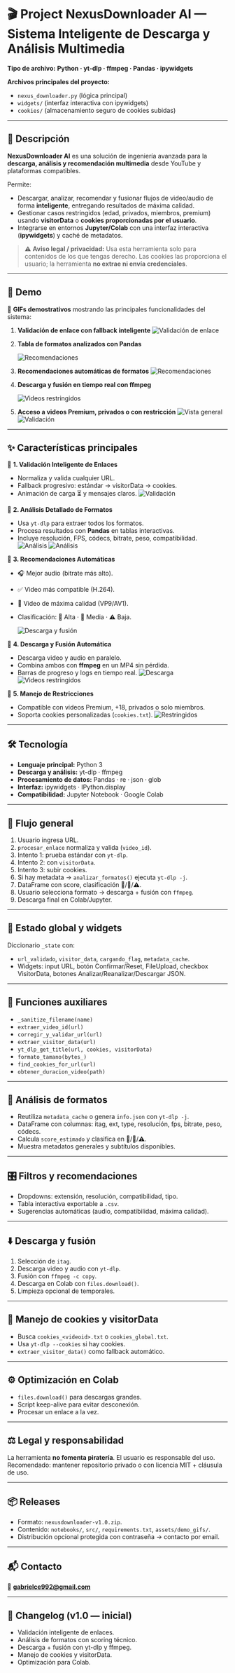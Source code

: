 
# 🎬 Project NexusDownloader AI — Sistema Inteligente de Descarga y Análisis Multimedia

**Tipo de archivo:** **Python · yt-dlp · ffmpeg · Pandas · ipywidgets**

**Archivos principales del proyecto:**

* `nexus_downloader.py` (lógica principal)
* `widgets/` (interfaz interactiva con ipywidgets)
* `cookies/` (almacenamiento seguro de cookies subidas)

---

## 📑 Descripción

**NexusDownloader AI** es una solución de ingeniería avanzada para la **descarga, análisis y recomendación multimedia** desde YouTube y plataformas compatibles.

Permite:

* Descargar, analizar, recomendar y fusionar flujos de video/audio de forma **inteligente**, entregando resultados de máxima calidad.
* Gestionar casos restringidos (edad, privados, miembros, premium) usando **visitorData** o **cookies proporcionadas por el usuario**.
* Integrarse en entornos **Jupyter/Colab** con una interfaz interactiva (**ipywidgets**) y caché de metadatos.

> ⚠️ **Aviso legal / privacidad:** Usa esta herramienta solo para contenidos de los que tengas derecho. Las cookies las proporciona el usuario; la herramienta **no extrae ni envía credenciales**.

---

## 🎥 Demo

🔗 **GIFs demostrativos** mostrando las principales funcionalidades del sistema:

1. **Validación de enlace con fallback inteligente**
   ![Validación de enlace](assets/nexus(4).gif)






2. **Tabla de formatos analizados con Pandas**
  
   ![Recomendaciones](assets/nexus3.gif)





3. **Recomendaciones automáticas de formatos**
  ![Recomendaciones](assets/nexus.gif)
  




4. **Descarga y fusión en tiempo real con ffmpeg**
   
   ![Videos restringidos](assets/nexus(5).gif)



5. **Acceso a videos Premium, privados o con restricción**
    ![Vista general](assets/nexus(3).JPG)
    ![Validación](assets/nexus(1).JPG)


  
---
## ✨ Características principales

🔹 **1. Validación Inteligente de Enlaces**

* Normaliza y valida cualquier URL.
* Fallback progresivo: estándar → visitorData → cookies.
* Animación de carga ⏳ y mensajes claros.
  ![Validación](assets/nexus(5).JPG)
  
🔹 **2. Análisis Detallado de Formatos**

* Usa `yt-dlp` para extraer todos los formatos.
* Procesa resultados con **Pandas** en tablas interactivas.
* Incluye resolución, FPS, códecs, bitrate, peso, compatibilidad.
  ![Análisis](assets/nexus(7).JPG)
  ![Análisis](assets/nexus(8).JPG)





🔹 **3. Recomendaciones Automáticas**

* 🎧 Mejor audio (bitrate más alto).
* ✅ Video más compatible (H.264).
* 🚀 Video de máxima calidad (VP9/AV1).
* Clasificación: 🥇 Alta · 🥈 Media · ⚠️ Baja.
  
  ![Descarga y fusión](assets/nexus(1).gif)


  
🔹 **4. Descarga y Fusión Automática**

* Descarga video y audio en paralelo.
* Combina ambos con **ffmpeg** en un MP4 sin pérdida.
* Barras de progreso y logs en tiempo real.
  ![Descarga](assets/nexus(6).JPG)
  ![Videos restringidos](assets/nexus(5).gif)



🔹 **5. Manejo de Restricciones**

* Compatible con videos Premium, +18, privados o solo miembros.
* Soporta cookies personalizadas (`cookies.txt`).
  ![Restringidos](assets/c_restringidos.gif)

---

## 🛠️ Tecnología

* **Lenguaje principal:** Python 3
* **Descarga y análisis:** yt-dlp · ffmpeg
* **Procesamiento de datos:** Pandas · re · json · glob
* **Interfaz:** ipywidgets · IPython.display
* **Compatibilidad:** Jupyter Notebook · Google Colab

---

## 🧭 Flujo general

1. Usuario ingresa URL.
2. `procesar_enlace` normaliza y valida (`video_id`).
3. Intento 1: prueba estándar con `yt-dlp`.
4. Intento 2: con `visitorData`.
5. Intento 3: subir cookies.
6. Si hay metadata → `analizar_formatos()` ejecuta `yt-dlp -j`.
7. DataFrame con score, clasificación 🥇/🥈/⚠️.
8. Usuario selecciona formato → descarga + fusión con `ffmpeg`.
9. Descarga final en Colab/Jupyter.

---

## 🧠 Estado global y widgets

Diccionario `_state` con:

* `url_validado`, `visitor_data`, `cargando_flag`, `metadata_cache`.
* Widgets: input URL, botón Confirmar/Reset, FileUpload, checkbox VisitorData, botones Analizar/Reanalizar/Descargar JSON.

---

## 🔧 Funciones auxiliares

* `_sanitize_filename(name)`
* `extraer_video_id(url)`
* `corregir_y_validar_url(url)`
* `extraer_visitor_data(url)`
* `yt_dlp_get_title(url, cookies, visitorData)`
* `formato_tamano(bytes_)`
* `find_cookies_for_url(url)`
* `obtener_duracion_video(path)`

---

## 🧾 Análisis de formatos

* Reutiliza `metadata_cache` o genera `info.json` con `yt-dlp -j`.
* DataFrame con columnas: itag, ext, type, resolución, fps, bitrate, peso, códecs.
* Calcula `score_estimado` y clasifica en 🥇/🥈/⚠️.
* Muestra metadatos generales y subtítulos disponibles.

---

## 🎛️ Filtros y recomendaciones

* Dropdowns: extensión, resolución, compatibilidad, tipo.
* Tabla interactiva exportable a `.csv`.
* Sugerencias automáticas (audio, compatibilidad, máxima calidad).

---

## ⬇️ Descarga y fusión

1. Selección de `itag`.
2. Descarga video y audio con `yt-dlp`.
3. Fusión con `ffmpeg -c copy`.
4. Descarga en Colab con `files.download()`.
5. Limpieza opcional de temporales.

---

## 🔐 Manejo de cookies y visitorData

* Busca `cookies_<videoid>.txt` o `cookies_global.txt`.
* Usa `yt-dlp --cookies` si hay cookies.
* `extraer_visitor_data()` como fallback automático.

---

## ⚙️ Optimización en Colab

* `files.download()` para descargas grandes.
* Script keep-alive para evitar desconexión.
* Procesar un enlace a la vez.

---

## ⚖️ Legal y responsabilidad

La herramienta **no fomenta piratería**. El usuario es responsable del uso.
Recomendado: mantener repositorio privado o con licencia MIT + cláusula de uso.

---

## 📦 Releases

* Formato: `nexusdownloader-v1.0.zip`.
* Contenido: `notebooks/`, `src/`, `requirements.txt`, `assets/demo_gifs/`.
* Distribución opcional protegida con contraseña → contacto por email.

---

## 📬 Contacto

📧 **[gabrielce992@gmail.com](mailto:gabrielce992@gmail.com)**

---

## 📝 Changelog (v1.0 — inicial)

* Validación inteligente de enlaces.
* Análisis de formatos con scoring técnico.
* Descarga + fusión con yt-dlp y ffmpeg.
* Manejo de cookies y visitorData.
* Optimización para Colab.

